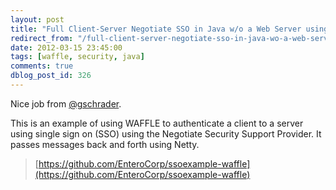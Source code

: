 ```yaml
---
layout: post
title: "Full Client-Server Negotiate SSO in Java w/o a Web Server using WAFFLE"
redirect_from: "/full-client-server-negotiate-sso-in-java-wo-a-web-server-using-waffle/"
date: 2012-03-15 23:45:00
tags: [waffle, security, java]
comments: true
dblog_post_id: 326
---
```

Nice job from [@gschrader](https://github.com/gschrader).

This is an example of using WAFFLE to authenticate a client to a server using single sign on (SSO) using the Negotiate Security Support Provider.  It passes messages back and forth using Netty.

> [https://github.com/EnteroCorp/ssoexample-waffle](https://github.com/EnteroCorp/ssoexample-waffle)
